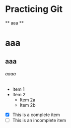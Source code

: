 # Practicing Git

** aaa **

# aaa

## aaa

###### aaaa

* Item 1
* Item 2
  * Item 2a
  * Item 2b
- [x] This is a complete item
- [ ] This is an incomplete item
